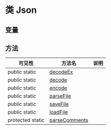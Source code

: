 #  类 Json




## 变量


## 方法


| 可见性 | 方法名 | 说明 |
|--------|-------|------|
| public static|[decodeEx](Json/decodeEx.md) |  |
| public static|[decode](Json/decode.md) |  |
| public static|[encode](Json/encode.md) |  |
| public static|[parseFile](Json/parseFile.md) |  |
| public static|[saveFile](Json/saveFile.md) |  |
| public static|[loadFile](Json/loadFile.md) |  |
| protected static|[parseComments](Json/parseComments.md) |  |
